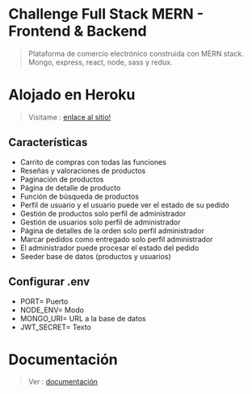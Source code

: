 # Challenge Full Stack MERN - Frontend & Backend

> Plataforma de comercio electrónico construida con MERN stack.\
> Mongo, express, react, node, sass y redux.

# Alojado en Heroku

> Visitame : [enlace al sitio!](https://gungla-mern.herokuapp.com/)

## Características

- Carrito de compras con todas las funciones
- Reseñas y valoraciones de productos
- Paginación de productos
- Página de detalle de producto
- Función de búsqueda de productos
- Perfil de usuario y el usuario puede ver el estado de su pedido
- Gestión de productos solo perfil de administrador
- Gestión de usuarios solo perfil de administrador
- Página de detalles de la orden solo perfil administrador
- Marcar pedidos como entregado solo perfil administrador
- El administrador puede procesar el estado del pedido
- Seeder base de datos (productos y usuarios)

## Configurar .env

- PORT= Puerto
- NODE_ENV= Modo
- MONGO_URI= URL a la base de datos
- JWT_SECRET= Texto

# Documentación

> Ver : [documentación](https://gungla-mern.herokuapp.com/api/products)